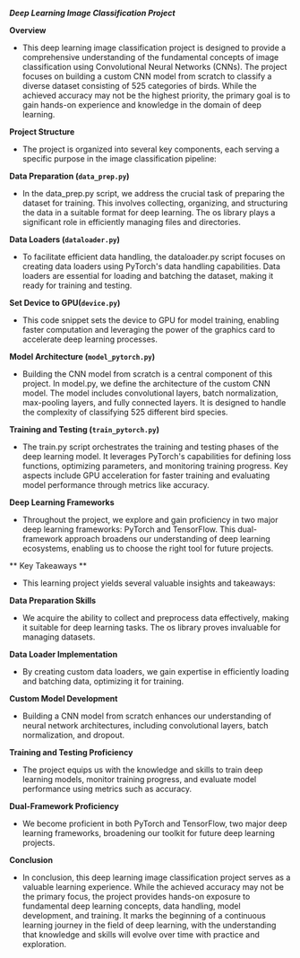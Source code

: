 ***Deep Learning Image Classification Project***

**Overview**
- This deep learning image classification project is designed to provide a comprehensive understanding of the fundamental concepts of image classification using Convolutional Neural Networks (CNNs). The project focuses on building a custom CNN model from scratch to classify a diverse dataset consisting of 525 categories of birds. While the achieved accuracy may not be the highest priority, the primary goal is to gain hands-on experience and knowledge in the domain of deep learning.

**Project Structure**
- The project is organized into several key components, each serving a specific purpose in the image classification pipeline:

**Data Preparation (`data_prep.py`)**
- In the data_prep.py script, we address the crucial task of preparing the dataset for training. This involves collecting, organizing, and structuring the data in a suitable format for deep learning. The os library plays a significant role in efficiently managing files and directories.

**Data Loaders (`dataloader.py`)**
- To facilitate efficient data handling, the dataloader.py script focuses on creating data loaders using PyTorch's data handling capabilities. Data loaders are essential for loading and batching the dataset, making it ready for training and testing.

**Set Device to GPU(`device.py`)**
- This code snippet sets the device to GPU for model training, enabling faster computation and leveraging the power of the graphics card to accelerate deep learning processes.

**Model Architecture (`model_pytorch.py`)**
- Building the CNN model from scratch is a central component of this project. In model.py, we define the architecture of the custom CNN model. The model includes convolutional layers, batch normalization, max-pooling layers, and fully connected layers. It is designed to handle the complexity of classifying 525 different bird species.

**Training and Testing (`train_pytorch.py`)**
- The train.py script orchestrates the training and testing phases of the deep learning model. It leverages PyTorch's capabilities for defining loss functions, optimizing parameters, and monitoring training progress. Key aspects include GPU acceleration for faster training and evaluating model performance through metrics like accuracy.

**Deep Learning Frameworks**
- Throughout the project, we explore and gain proficiency in two major deep learning frameworks: PyTorch and TensorFlow. This dual-framework approach broadens our understanding of deep learning ecosystems, enabling us to choose the right tool for future projects.

**  Key Takeaways  **
- This learning project yields several valuable insights and takeaways:

**Data Preparation Skills**
- We acquire the ability to collect and preprocess data effectively, making it suitable for deep learning tasks. The os library proves invaluable for managing datasets.

**Data Loader Implementation**
- By creating custom data loaders, we gain expertise in efficiently loading and batching data, optimizing it for training.

**Custom Model Development**
- Building a CNN model from scratch enhances our understanding of neural network architectures, including convolutional layers, batch normalization, and dropout.

**Training and Testing Proficiency**
- The project equips us with the knowledge and skills to train deep learning models, monitor training progress, and evaluate model performance using metrics such as accuracy.

**Dual-Framework Proficiency**
- We become proficient in both PyTorch and TensorFlow, two major deep learning frameworks, broadening our toolkit for future deep learning projects.

**Conclusion**
- In conclusion, this deep learning image classification project serves as a valuable learning experience. While the achieved accuracy may not be the primary focus, the project provides hands-on exposure to fundamental deep learning concepts, data handling, model development, and training. It marks the beginning of a continuous learning journey in the field of deep learning, with the understanding that knowledge and skills will evolve over time with practice and exploration.
